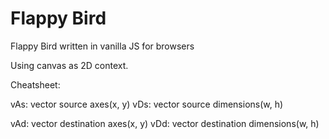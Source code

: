 # Flappy Bird
 Flappy Bird written in vanilla JS for browsers
 
 Using canvas as 2D context.

Cheatsheet:

vAs: vector source axes(x, y)
vDs: vector source dimensions(w, h)

vAd: vector destination axes(x, y)
vDd: vector destination dimensions(w, h)
